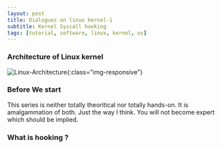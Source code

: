```yaml
---
layout: post
title: Dialogues on linux kernel-1
subtitle: Kernel Syscall hooking
tags: [tutorial, software, linux, kernel, os]
---
```

### Architecture of Linux kernel
![Linux-Architecture](https://i.pinimg.com/originals/a4/76/e5/a476e5ac785fa192712b24316bfaf3c3.gif){:class="img-responsive"}
### Before We start
This series is neither totally theoritical nor totally hands-on. It is amalgammation of both. Just the way I think. You will not become expert which should be implied.  
### What is hooking ?



